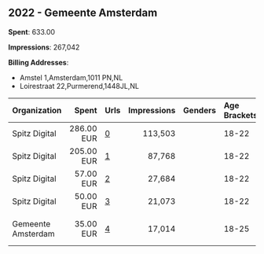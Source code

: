 ## 2022 - Gemeente Amsterdam 
**Spent**: 633.00

**Impressions**: 267,042

**Billing Addresses**: 
- Amstel 1,Amsterdam,1011 PN,NL
- Loirestraat 22,Purmerend,1448JL,NL

|Organization|Spent|Urls|Impressions|Genders|Age Brackets|Country Codes|Billing Addresses|
|:---|---:|:---|---:|:---|:---|:---|:---|
|Spitz Digital|286.00 EUR|[0](https://www.snap.com/political-ads/asset/83d1baa63f35fdcd9271038fca70401736bee7bcdfcf0d3eab3805190304b510?mediaType=mp4)|113,503||18-22|netherlands|Loirestraat 22,Purmerend,1448JL,NL|
|Spitz Digital|205.00 EUR|[1](https://www.snap.com/political-ads/asset/eecee6eb0a5f1e15979c5152970e7c5e66995e4975f46808bfe81be16e883760?mediaType=mp4)|87,768||18-22|netherlands|Loirestraat 22,Purmerend,1448JL,NL|
|Spitz Digital|57.00 EUR|[2](https://www.snap.com/political-ads/asset/08e74621ab9438c9b19192429e4aed3175292201970a5e8542ecf6d8f02f4316?mediaType=mp4)|27,684||18-22|netherlands|Loirestraat 22,Purmerend,1448JL,NL|
|Spitz Digital|50.00 EUR|[3](https://www.snap.com/political-ads/asset/8bbae02b942f214d4366882b16ccf7f22fd160119715e3520eee1ea6b4ca9798?mediaType=mp4)|21,073||18-22|netherlands|Loirestraat 22,Purmerend,1448JL,NL|
|Gemeente Amsterdam|35.00 EUR|[4](https://www.snap.com/political-ads/asset/09533b6a51b4c296376ecac51dbef26a03ee65b4242d2e817083c4fc47ed8467?mediaType=png)|17,014||18-25|netherlands|Amstel 1,Amsterdam,1011 PN,NL|
